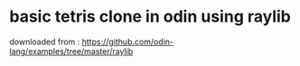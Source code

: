 # basic tetris clone in odin using raylib
downloaded from : https://github.com/odin-lang/examples/tree/master/raylib